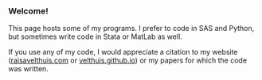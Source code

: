 ### Welcome!

This page hosts some of my programs. 
I prefer to code in SAS and Python, but sometimes write code in Stata or MatLab as well.

If you use any of my code, I would appreciate a citation to my website ([raisavelthuis.com](https://www.raisavelthuis.com) or [velthuis.github.io](https://velthuis.github.io)) or my papers for which the code was written.
